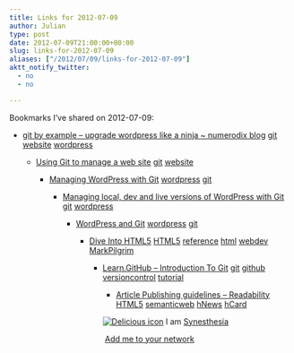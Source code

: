 ```yaml
---
title: Links for 2012-07-09
author: Julian
type: post
date: 2012-07-09T21:00:00+00:00
slug: links-for-2012-07-09 
aliases: ["/2012/07/09/links-for-2012-07-09"]
aktt_notify_twitter:
  - no
  - no

---
```

Bookmarks I&#8217;ve shared on 2012-07-09:

  * [git by example &ndash; upgrade wordpress like a ninja ~ numerodix blog][1] 
    [git][2] [website][3] [wordpress][4] </li> 
    
      * [Using Git to manage a web site][5] 
        [git][2] [website][3] </li> 
        
          * [Managing WordPress with Git][6] 
            [wordpress][4] [git][2] </li> 
            
              * [Managing local, dev and live versions of WordPress with Git][7] 
                [git][2] [wordpress][4] </li> 
                
                  * [WordPress and Git][8] 
                    [wordpress][4] [git][2] </li> 
                    
                      * [Dive Into HTML5][9] 
                        [HTML5][10] [reference][11] [html][12] [webdev][13] [MarkPilgrim][14] </li> 
                        
                          * [Learn.GitHub &#8211; Introduction To Git][15] 
                            [git][2] [github][16] [versioncontrol][17] [tutorial][18] </li> 
                            
                              * [Article Publishing guidelines &#8211; Readability][19] 
                                [HTML5][10] [semanticweb][20] [hNews][21] [hCard][22] </li> </ul> 
                                
                                <p class="deliciouslink">
                                  <a href="https://del.icio.us/synesthesia" title="See all my bookmarks on del.icio.us"><img src="https://www.synesthesia.co.uk/images/deliciousicon.jpg" alt="Delicious icon" /></a>&nbsp;I am <a href="https://del.icio.us/synesthesia" title="See all my bookmarks on del.icio.us">Synesthesia</a>
                                </p>
                                
                                <p class="deliciouslink">
                                  <a href="https://del.icio.us/network?add=synesthesia" title="Add me to your del.icio.us network"><img src="https://www.synesthesia.co.uk/images/add.gif" alt="" /></a>&nbsp;<a href="https://del.icio.us/network?add=synesthesia" title="Add me to your del.icio.us network">Add me to your network</a>
                                </p>

 [1]: https://www.matusiak.eu/numerodix/blog/index.php/2008/09/21/git-by-example-keeping-wordpress-up-to-date/
 [2]: https://www.delicious.com/synesthesia/git
 [3]: https://www.delicious.com/synesthesia/website
 [4]: https://www.delicious.com/synesthesia/wordpress
 [5]: https://toroid.org/ams/git-website-howto
 [6]: https://webxl.net/2011/03/10/managing-wordpress-with-git/
 [7]: https://stackoverflow.com/questions/5239683/managing-local-dev-and-live-versions-of-wordpress-with-git
 [8]: https://jon.smajda.com/2011/07/17/wordpress-and-git/
 [9]: https://diveintohtml5.info/index.html
 [10]: https://www.delicious.com/synesthesia/HTML5
 [11]: https://www.delicious.com/synesthesia/reference
 [12]: https://www.delicious.com/synesthesia/html
 [13]: https://www.delicious.com/synesthesia/webdev
 [14]: https://www.delicious.com/synesthesia/MarkPilgrim
 [15]: https://learn.github.com/p/intro.html
 [16]: https://www.delicious.com/synesthesia/github
 [17]: https://www.delicious.com/synesthesia/versioncontrol
 [18]: https://www.delicious.com/synesthesia/tutorial
 [19]: https://www.readability.com/publishers/guidelines/
 [20]: https://www.delicious.com/synesthesia/semanticweb
 [21]: https://www.delicious.com/synesthesia/hNews
 [22]: https://www.delicious.com/synesthesia/hCard